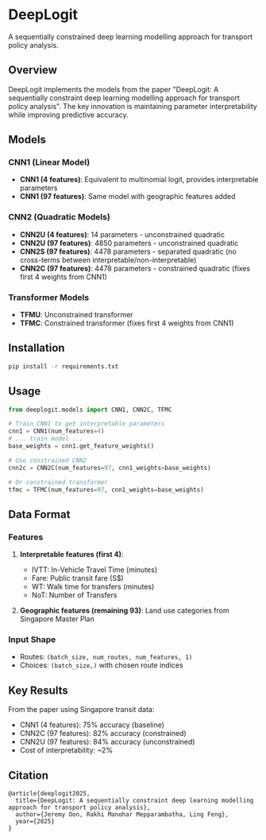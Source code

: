# DeepLogit

A sequentially constrained deep learning modelling approach for transport policy analysis.

## Overview

DeepLogit implements the models from the paper "DeepLogit: A sequentially constraint deep learning modelling approach for transport policy analysis". The key innovation is maintaining parameter interpretability while improving predictive accuracy.

## Models

### CNN1 (Linear Model)
- **CNN1 (4 features)**: Equivalent to multinomial logit, provides interpretable parameters
- **CNN1 (97 features)**: Same model with geographic features added

### CNN2 (Quadratic Models)
- **CNN2U (4 features)**: 14 parameters - unconstrained quadratic
- **CNN2U (97 features)**: 4850 parameters - unconstrained quadratic  
- **CNN2S (97 features)**: 4478 parameters - separated quadratic (no cross-terms between interpretable/non-interpretable)
- **CNN2C (97 features)**: 4478 parameters - constrained quadratic (fixes first 4 weights from CNN1)

### Transformer Models
- **TFMU**: Unconstrained transformer
- **TFMC**: Constrained transformer (fixes first 4 weights from CNN1)

## Installation

```bash
pip install -r requirements.txt
```

## Usage

```python
from deeplogit.models import CNN1, CNN2C, TFMC

# Train CNN1 to get interpretable parameters
cnn1 = CNN1(num_features=4)
# ... train model ...
base_weights = cnn1.get_feature_weights()

# Use constrained CNN2
cnn2c = CNN2C(num_features=97, cnn1_weights=base_weights)

# Or constrained transformer
tfmc = TFMC(num_features=97, cnn1_weights=base_weights)
```

## Data Format

### Features
1. **Interpretable features (first 4)**:
   - IVTT: In-Vehicle Travel Time (minutes)
   - Fare: Public transit fare (S$)
   - WT: Walk time for transfers (minutes)
   - NoT: Number of Transfers

2. **Geographic features (remaining 93)**: Land use categories from Singapore Master Plan

### Input Shape
- Routes: `(batch_size, num_routes, num_features, 1)`
- Choices: `(batch_size,)` with chosen route indices

## Key Results

From the paper using Singapore transit data:
- CNN1 (4 features): 75% accuracy (baseline)
- CNN2C (97 features): 82% accuracy (constrained)
- CNN2U (97 features): 84% accuracy (unconstrained)
- Cost of interpretability: ~2%

## Citation

```
@article{deeplogit2025,
  title={DeepLogit: A sequentially constraint deep learning modelling approach for transport policy analysis},
  author={Jeremy Oon, Rakhi Manohar Mepparambatha, Ling Feng},
  year={2025}
}
```